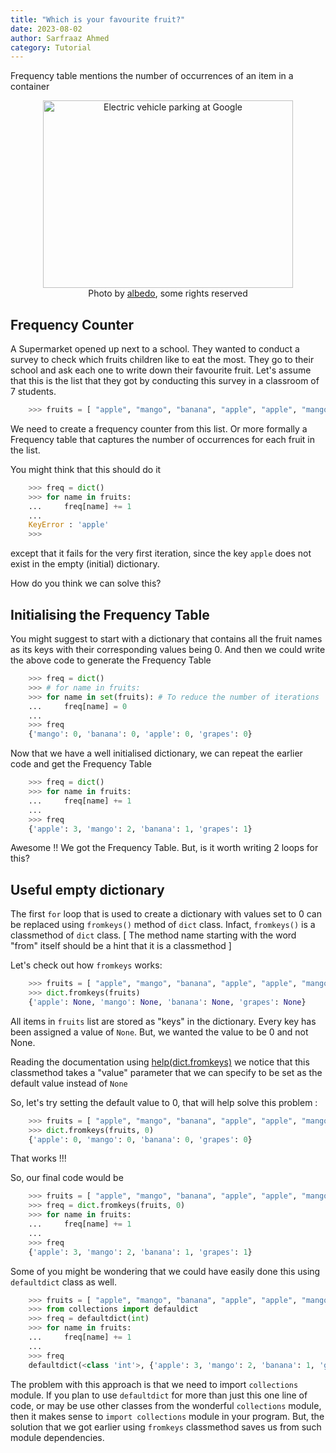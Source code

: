 ```yaml
---
title: "Which is your favourite fruit?"
date: 2023-08-02
author: Sarfraaz Ahmed
category: Tutorial
---
```


Frequency table mentions the number of occurrences of an item in a container

<p align="center">
<a data-flickr-embed="true" href="https://www.flickr.com/photos/albedo20/26556937242/in/photolist-GsKfdj-nWd6jA-djb1hA-JggB9o-bu8PG7-g21ZiK-bof4L9-r2gXkN-25HeCA1-oK9ACu-9Jhdtf-4uEftT-FdZmPu-F3jXzx-nATWEB-R5C3s3-aq5Fem-s9UWgQ-4R9Vj7-x2aK3L-aVTcJM-r7Ue5y-CBDAcX-xQBkX-GmpSyb-i8kTF-V7QCU7-MZiCHM-ro1YTv-pw3VBc-7U4y9t-bfvTVV-oP9kaj-2auZgWX-rT6iNb-FxW2oN-SSwygX-252RB2r-7uzZCi-bH3Bmt-bBifSU-oCjCry-pt1Jry-JVyJd9-a5Kx3g-aE2uJS-NcdtFk-wiz6gN-K23dBr-kfLEgt" title="Electric vehicle parking at Google" target="_blank"><img src="https://live.staticflickr.com/1671/26556937242_9c02d76288_w.jpg" width="400" height="300" alt="Electric vehicle parking at Google"/></a>
<br>
Photo by <a href="https://www.flickr.com/photos/albedo20/" target="_blank">albedo</a>, some rights reserved
</p>

## Frequency Counter

A Supermarket opened up next to a school. They wanted to conduct a survey to check which fruits children like to eat the most. They go to their school and ask each one to write down their favourite fruit. Let's assume that this is the list that they got by conducting this survey in a classroom of 7 students.

```python
    >>> fruits = [ "apple", "mango", "banana", "apple", "apple", "mango", "grapes" ]
```

We need to create a frequency counter from this list. Or more formally a Frequency table that captures the number of occurrences for each fruit in the list.

You might think that this should do it
```python
    >>> freq = dict()
    >>> for name in fruits:
    ...     freq[name] += 1
    ...
    KeyError : 'apple'
    >>>
```
except that it fails for the very first iteration, since the key `apple` does not exist in the empty (initial) dictionary.

How do you think we can solve this?

## Initialising the Frequency Table

You might suggest to start with a dictionary that contains all the fruit names as its keys with their corresponding values being 0. And then we could write the above code to generate the Frequency Table

```python
    >>> freq = dict()
    >>> # for name in fruits:
    >>> for name in set(fruits): # To reduce the number of iterations
    ...     freq[name] = 0
    ...
    >>> freq
    {'mango': 0, 'banana': 0, 'apple': 0, 'grapes': 0}
```

Now that we have a well initialised dictionary, we can repeat the earlier code and get the Frequency Table

```python
    >>> freq = dict()
    >>> for name in fruits:
    ...     freq[name] += 1
    ...
    >>> freq
    {'apple': 3, 'mango': 2, 'banana': 1, 'grapes': 1}
```

Awesome !! We got the Frequency Table. But, is it worth writing 2 loops for this?

## Useful empty dictionary

The first `for` loop that is used to create a dictionary with values set to 0 can be replaced using `fromkeys()` method of `dict` class. Infact, `fromkeys()` is a classmethod of `dict` class. [ The method name starting with the word "from" itself should be a hint that it is a classmethod ]

Let's check out how `fromkeys` works:

```python
    >>> fruits = [ "apple", "mango", "banana", "apple", "apple", "mango", "grapes" ]
    >>> dict.fromkeys(fruits)
    {'apple': None, 'mango': None, 'banana': None, 'grapes': None}
```

All items in `fruits` list are stored as "keys" in the dictionary. Every key has been assigned a value of `None`. But, we wanted the value to be 0 and not None.

Reading the documentation using [help(dict.fromkeys)](https://docs.python.org/3/library/stdtypes.html#dict.fromkeys) we notice that this classmethod takes a "value" parameter that we can specify to be set as the default value instead of `None`

So, let's try setting the default value to 0, that will help solve this problem :

```python
    >>> fruits = [ "apple", "mango", "banana", "apple", "apple", "mango", "grapes" ]
    >>> dict.fromkeys(fruits, 0)
    {'apple': 0, 'mango': 0, 'banana': 0, 'grapes': 0}
```

That works !!!

So, our final code would be

```python
    >>> fruits = [ "apple", "mango", "banana", "apple", "apple", "mango", "grapes" ]
    >>> freq = dict.fromkeys(fruits, 0)
    >>> for name in fruits:
    ...     freq[name] += 1
    ...
    >>> freq
    {'apple': 3, 'mango': 2, 'banana': 1, 'grapes': 1}
```

Some of you might be wondering that we could have easily done this using `defaultdict` class as well. 

```python
    >>> fruits = [ "apple", "mango", "banana", "apple", "apple", "mango", "grapes" ]
    >>> from collections import defauldict
    >>> freq = defaultdict(int)
    >>> for name in fruits:
    ...     freq[name] += 1
    ...
    >>> freq
    defaultdict(<class 'int'>, {'apple': 3, 'mango': 2, 'banana': 1, 'grapes': 1})
```

The problem with this approach is that we need to import `collections` module. If you plan to use `defaultdict` for more than just this one line of code, or may be use other classes from the wonderful `collections` module, then it makes sense to `import collections` module in your program. But, the solution that we got earlier using `fromkeys` classmethod saves us from such module dependencies.


